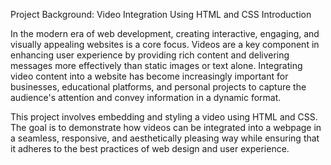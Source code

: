Project Background: Video Integration Using HTML and CSS
Introduction

In the modern era of web development, creating interactive, engaging, and visually appealing websites is a core focus. Videos are a key component in enhancing user experience by providing rich content and delivering messages more effectively than static images or text alone. Integrating video content into a website has become increasingly important for businesses, educational platforms, and personal projects to capture the audience's attention and convey information in a dynamic format.

This project involves embedding and styling a video using HTML and CSS. The goal is to demonstrate how videos can be integrated into a webpage in a seamless, responsive, and aesthetically pleasing way while ensuring that it adheres to the best practices of web design and user experience.
